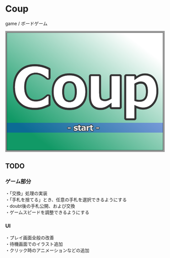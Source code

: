 # Coup
game / ボードゲーム  
  
![タイトル画面](example.png)  

## TODO
### ゲーム部分
・「交換」処理の実装  
・「手札を捨てる」とき、任意の手札を選択できるようにする  
・doubt後の手札公開、および交換  
・ゲームスピードを調整できるようにする  
### UI
・プレイ画面全般の改善  
・待機画面でのイラスト追加  
・クリック時のアニメーションなどの追加  
